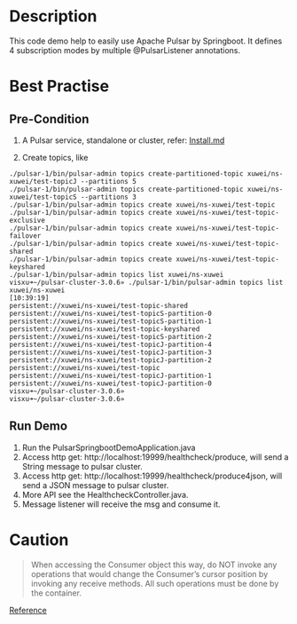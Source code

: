 
# Description
This code demo help to easily use Apache Pulsar by Springboot.
It defines 4 subscription modes by multiple @PulsarListener annotations.

# Best Practise
## Pre-Condition
1. A Pulsar service, standalone or cluster, refer: [Install.md](./PulsarClusterInstall.md)

2. Create topics, like
```shell
./pulsar-1/bin/pulsar-admin topics create-partitioned-topic xuwei/ns-xuwei/test-topicJ --partitions 5
./pulsar-1/bin/pulsar-admin topics create-partitioned-topic xuwei/ns-xuwei/test-topicS --partitions 3
./pulsar-1/bin/pulsar-admin topics create xuwei/ns-xuwei/test-topic
./pulsar-1/bin/pulsar-admin topics create xuwei/ns-xuwei/test-topic-exclusive
./pulsar-1/bin/pulsar-admin topics create xuwei/ns-xuwei/test-topic-failover
./pulsar-1/bin/pulsar-admin topics create xuwei/ns-xuwei/test-topic-shared
./pulsar-1/bin/pulsar-admin topics create xuwei/ns-xuwei/test-topic-keyshared
./pulsar-1/bin/pulsar-admin topics list xuwei/ns-xuwei                                                                     
visxu➜~/pulsar-cluster-3.0.6» ./pulsar-1/bin/pulsar-admin topics list xuwei/ns-xuwei                                                                                                                                  [10:39:19]
persistent://xuwei/ns-xuwei/test-topic-shared
persistent://xuwei/ns-xuwei/test-topicS-partition-0
persistent://xuwei/ns-xuwei/test-topicS-partition-1
persistent://xuwei/ns-xuwei/test-topic-keyshared
persistent://xuwei/ns-xuwei/test-topicS-partition-2
persistent://xuwei/ns-xuwei/test-topicJ-partition-4
persistent://xuwei/ns-xuwei/test-topicJ-partition-3
persistent://xuwei/ns-xuwei/test-topicJ-partition-2
persistent://xuwei/ns-xuwei/test-topic
persistent://xuwei/ns-xuwei/test-topicJ-partition-1
persistent://xuwei/ns-xuwei/test-topicJ-partition-0
visxu➜~/pulsar-cluster-3.0.6»                                                                                                                                                                                         
visxu➜~/pulsar-cluster-3.0.6»

```
## Run Demo
1. Run the PulsarSpringbootDemoApplication.java
2. Access http get: http://localhost:19999/healthcheck/produce, will send a String message to pulsar cluster.
3. Access http get: http://localhost:19999/healthcheck/produce4json, will send a JSON message to pulsar cluster.
4. More API see the HealthcheckController.java.
5. Message listener will receive the msg and consume it.

# Caution
>When accessing the Consumer object this way, do NOT invoke any operations that would change the Consumer’s cursor position by invoking any receive methods. 
All such operations must be done by the container.

[Reference](https://docs.spring.io/spring-pulsar/reference/reference/pulsar/message-consumption.html#_accessing_the_pulsar_consumer_object)


